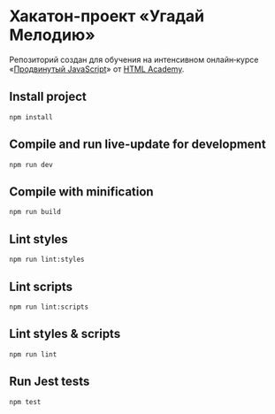 # Хакатон-проект «Угадай Мелодию»

Репозиторий создан для обучения на интенсивном онлайн‑курсе «[Продвинутый JavaScript](https://htmlacademy.ru/intensive/ecmascript)» от [HTML Academy](https://htmlacademy.ru).

## Install project

    npm install

## Compile and run live-update for development

    npm run dev

## Compile with minification

    npm run build

## Lint styles

    npm run lint:styles

## Lint scripts

    npm run lint:scripts

## Lint styles & scripts

    npm run lint

## Run Jest tests

    npm test
